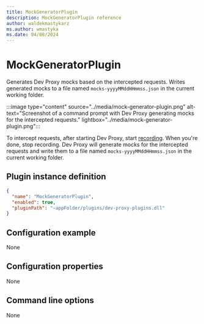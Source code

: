 ```yaml
---
title: MockGeneratorPlugin
description: MockGeneratorPlugin reference
author: waldekmastykarz
ms.author: wmastyka
ms.date: 04/08/2024
---
```


# MockGeneratorPlugin

Generates Dev Proxy mocks based on the intercepted requests. Writes generated mocks to a file named `mocks-yyyyMMddHHmmss.json` in the current working folder.

:::image type="content" source="../media/mock-generator-plugin.png" alt-text="Screenshot of a command prompt with Dev Proxy generating mocks for the intercepted requests." lightbox="../media/mock-generator-plugin.png":::

To intercept requests, after starting Dev Proxy, start [recording](../how-to/record-and-export-proxy-activity.md). When you're done, stop recording. Dev Proxy will generate mocks for the intercepted requests and write them to a file named `mocks-yyyyMMddHHmmss.json` in the current working folder.

## Plugin instance definition

```json
{
  "name": "MockGeneratorPlugin",
  "enabled": true,
  "pluginPath": "~appFolder/plugins/dev-proxy-plugins.dll"
}
```

## Configuration example

None

## Configuration properties

None

## Command line options

None
